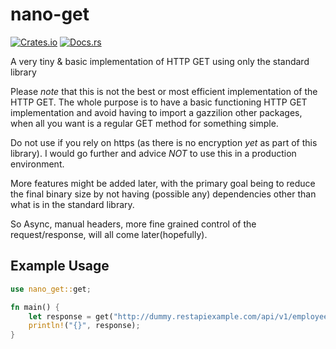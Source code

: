 # nano-get
[![Crates.io](https://img.shields.io/crates/v/nano-get.svg)](https://crates.io/crates/nano-get)
[![Docs.rs](https://docs.rs/nano-get/badge.svg)](https://docs.rs/nano-get)

A very tiny &amp; basic implementation of HTTP GET using only the standard library

Please _note_ that this is not the best or most efficient implementation of the HTTP GET. The whole purpose is to have a basic functioning HTTP GET implementation and avoid having to import a gazzilion other packages, when all you want is a regular GET method for something simple.

Do not use if you rely on https (as there is no encryption _yet_ as part of this library). I would go further and advice _NOT_ to use this in a production environment.

More features might be added later, with the primary goal being to reduce the final binary size by not having (possible any) dependencies other than what is in the standard library.

So Async, manual headers, more fine grained control of the request/response, will all come later(hopefully).

## Example Usage
```rust
use nano_get::get;

fn main() {
    let response = get("http://dummy.restapiexample.com/api/v1/employees");
    println!("{}", response);
}
```
